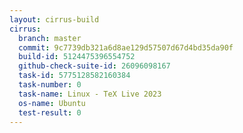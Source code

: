 ```yaml
---
layout: cirrus-build
cirrus:
  branch: master
  commit: 9c7739db321a6d8ae129d57507d67d4bd35da90f
  build-id: 5124475396554752
  github-check-suite-id: 26096098167
  task-id: 5775128582160384
  task-number: 0
  task-name: Linux - TeX Live 2023
  os-name: Ubuntu
  test-result: 0
---
```

